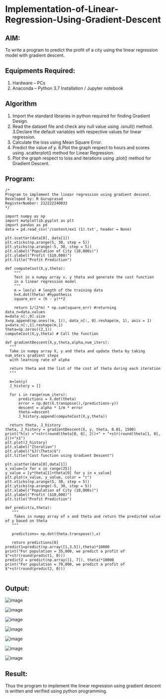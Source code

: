 # Implementation-of-Linear-Regression-Using-Gradient-Descent

## AIM:
To write a program to predict the profit of a city using the linear regression model with gradient descent.

## Equipments Required:
1. Hardware – PCs
2. Anaconda – Python 3.7 Installation / Jupyter notebook

## Algorithm
1. Import the standard libraries in python required for finding Gradient Design.
2. Read the dataset file and check any null value using .isnull() method. 3.Declare the default variables with respective values for linear regression.
3. Calculate the loss using Mean Square Error.
4. Predict the value of y. 6.Plot the graph respect to hours and scores using .scatterplot() method for Linear Regression.
5. Plot the graph respect to loss and iterations using .plot() method for Gradient Descent.
## Program:
```
/*
Program to implement the linear regression using gradient descent.
Developed by: R Guruprasad
RegisterNumber: 212222240033
*/
```
```
import numpy as np
import matplotlib.pyplot as plt
import pandas as pd
data = pd.read_csv('/content/ex1 (1).txt', header = None)
```
```
plt.scatter(data[0], data[1])
plt.xticks(np.arange(5, 30, step = 5))
plt.yticks(np.arange(-5, 30, step = 5))
plt.xlabel("Population of City (10,000s)")
plt.ylabel("Profit ($10,000)")
plt.title("Profit Prediction")
```
```
def computeCost(X,y,theta):
    """
    Test in a numpy array x, y theta and generate the cost function
    in a linear regression model
    """
    m = len(y) # length of the training data
    h=X.dot(theta) #hypothesis
    square_err = (h - y)**2

    return 1/(2*m) * np.sum(square_err) #returning
data_n=data.values
m=data_n[:,0].size
X=np.append(np.ones((m, 1)), data_n[:, 0].reshape(m, 1), axis = 1)
y=data_n[:,1].reshape(m,1)
theta=np.zeros((2,1))
computeCost(X,y,theta) # Call the function
```
```
def gradientDescent(X,y,theta,alpha,num_iters):
  """
  Take in numpy array X, y and theta and update theta by taking num_oters gradient steps
  with learning rate of alpha

  return theta and the list of the cost of theta during each iteration
  """

  m=len(y)
  J_history = []
    
  for i in range(num_iters):
      predictions = X.dot(theta)
      error = np.dot(X.transpose(),(predictions-y))
      descent = alpha * 1/m * error
      theta-=descent
      J_history.append(computeCost(X,y,theta))

  return theta, J_history
theta, J_history = gradientDescent(X, y, theta, 0.01, 1500)
print("h(x) ="+str(round(theta[0, 0], 2))+" + "+str(round(theta[1, 0], 2))+"x1")
plt.plot(J_history)
plt.xlabel("Iteration")
plt.ylabel("$J(\Theta)$")
plt.title("Cost function using Gradient Descent")
```
```
plt.scatter(data[0],data[1])
x_value=[x for x in range(25)]
y_value = [y*theta[1]+theta[0] for y in x_value]
plt.plot(x_value, y_value, color = "r")
plt.xticks(np.arange(5, 30, step = 5))
plt.yticks(np.arange(-5, 30, step = 5))
plt.xlabel("Population of City (10,000s)")
plt.ylabel("Profit ($10,000)")
plt.title("Profit Prediction")
```
```
def predict(x,theta):
   """
    Takes in numpy array of x and theta and return the predicted value of y based on theta
   """

   predictions= np.dot(theta.transpose(),x)

   return predictions[0]
predict1=predict(np.array([1,3.5]),theta)*10000
print("For population = 35,000, we predict a profit of $"+str(round(predict1, 0)))
predict2 = predict(np.array([1, 7]), theta)*10000
print("For population = 70,000, we predict a profit of $"+str(round(predict2, 0)))


```

## Output:
![image](https://github.com/R-Guruprasad/Implementation-of-Linear-Regression-Using-Gradient-Descent/assets/119390308/3a5c3a65-fbd8-403d-9148-4392b7a5d99b)

![image](https://github.com/R-Guruprasad/Implementation-of-Linear-Regression-Using-Gradient-Descent/assets/119390308/0785b386-fe1b-4d65-b1c8-28b0ce650275)

![image](https://github.com/R-Guruprasad/Implementation-of-Linear-Regression-Using-Gradient-Descent/assets/119390308/20d30890-b364-4210-b277-903b98abdb45)

![image](https://github.com/R-Guruprasad/Implementation-of-Linear-Regression-Using-Gradient-Descent/assets/119390308/3b912404-63ed-41c3-ac00-245f935cb252)

![image](https://github.com/R-Guruprasad/Implementation-of-Linear-Regression-Using-Gradient-Descent/assets/119390308/a3a9deac-e585-4a91-8a23-d1a0068b821c)

![image](https://github.com/R-Guruprasad/Implementation-of-Linear-Regression-Using-Gradient-Descent/assets/119390308/833d5162-8a05-4f62-b10c-106b714661a5)

![image](https://github.com/R-Guruprasad/Implementation-of-Linear-Regression-Using-Gradient-Descent/assets/119390308/a5985d83-0658-4730-82cd-787b08cb950c)

## Result:
Thus the program to implement the linear regression using gradient descent is written and verified using python programming.
